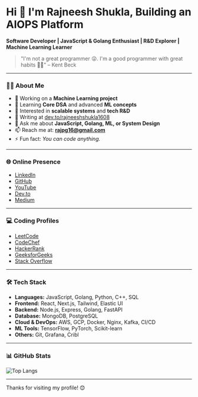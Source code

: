 # Hi 👋 I'm Rajneesh Shukla, Building an AIOPS Platform

**Software Developer | JavaScript & Golang Enthusiast | R&D Explorer | Machine Learning Learner**

> "I'm not a great programmer 😜. I'm a good programmer with great habits 🤷‍♂️" – Kent Beck

---

### 👨‍💻 About Me

- 🔭 Working on a **Machine Learning project**
- 🌱 Learning **Core DSA** and advanced **ML concepts**
- 🧠 Interested in **scalable systems** and **tech R&D**
- 📝 Writing at [dev.to/rajneeshshukla1608](https://dev.to/rajneeshshukla1608)
- 💬 Ask me about **JavaScript, Golang, ML, or System Design**
- 📫 Reach me at: **rajpg16@gmail.com**
- ⚡ Fun fact: *You can code anything.*

---

### 🌐 Online Presence

- [LinkedIn](https://linkedin.com/in/rajneesh-shukla-3969391a5)
- [GitHub](https://github.com/rajneeshshukla1608)
- [YouTube](https://www.youtube.com/c/rajneesh%20shukla)
- [Dev.to](https://dev.to/rajneeshshukla1608)
- [Medium](https://medium.com/@rajpg16)

---

### 💻 Coding Profiles

- [LeetCode](https://www.leetcode.com/rajneeshshukla1608)
- [CodeChef](https://www.codechef.com/users/rajneesh_1608)
- [HackerRank](https://www.hackerrank.com/rajpg16)
- [GeeksforGeeks](https://auth.geeksforgeeks.org/user/rajpg16)
- [Stack Overflow](https://stackoverflow.com/users/13549691/future-is-here)

---

### 🛠️ Tech Stack

- **Languages:** JavaScript, Golang, Python, C++, SQL  
- **Frontend:** React, Next.js, Tailwind, Elastic UI  
- **Backend:** Node.js, Express, Golang, FastAPI  
- **Database:** MongoDB, PostgreSQL  
- **Cloud & DevOps:** AWS, GCP, Docker, Nginx, Kafka, CI/CD  
- **ML Tools:** TensorFlow, PyTorch, Scikit-learn  
- **Others:** Git, Grafana, Cribl

---

### 📊 GitHub Stats

![Top Langs](https://github-readme-stats.vercel.app/api/top-langs/?username=rajneeshshukla1608&layout=compact)

---

Thanks for visiting my profile! 😊
